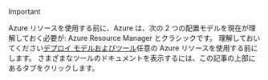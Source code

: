 > [!IMPORTANT]
> Azure リソースを使用する前に、Azure は、次の 2 つの配置モデルを現在が理解しておく必要が: Azure Resource Manager とクラシックです。 理解しておいてください[デプロイ モデルおよびツール](../articles/azure-classic-rm.md)任意の Azure リソースを使用する前にします。 さまざまなツールのドキュメントを表示するには、この記事の上部にあるタブをクリックします。
